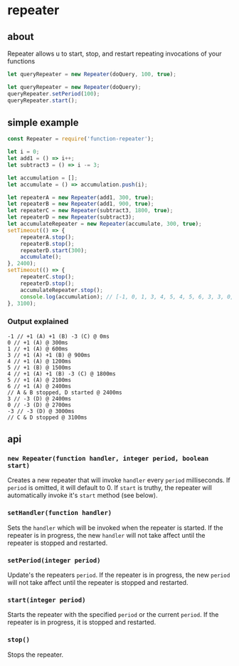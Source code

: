 # repeater

## about

Repeater allows u to start, stop, and restart repeating invocations of your functions

```js
let queryRepeater = new Repeater(doQuery, 100, true);
```

```js
let queryRepeater = new Repeater(doQuery);
queryRepeater.setPeriod(100);
queryRepeater.start();
```

## simple example

```js
const Repeater = require('function-repeater');

let i = 0;
let add1 = () => i++;
let subtract3 = () => i -= 3;

let accumulation = [];
let accumulate = () => accumulation.push(i);

let repeaterA = new Repeater(add1, 300, true);
let repeaterB = new Repeater(add1, 900, true);
let repeaterC = new Repeater(subtract3, 1800, true);
let repeaterD = new Repeater(subtract3);
let accumulateRepeater = new Repeater(accumulate, 300, true);
setTimeout(() => {
    repeaterA.stop();
    repeaterB.stop();
    repeaterD.start(300);
    accumulate();
}, 2400);
setTimeout(() => {
    repeaterC.stop();
    repeaterD.stop();
    accumulateRepeater.stop();
    console.log(accumulation); // [-1, 0, 1, 3, 4, 5, 4, 5, 6, 3, 3, 0, -3]
}, 3100);
```

### Output explained

```
-1 // +1 (A) +1 (B) -3 (C) @ 0ms
0 // +1 (A) @ 300ms
1 // +1 (A) @ 600ms
3 // +1 (A) +1 (B) @ 900ms
4 // +1 (A) @ 1200ms
5 // +1 (B) @ 1500ms
4 // +1 (A) +1 (B) -3 (C) @ 1800ms
5 // +1 (A) @ 2100ms
6 // +1 (A) @ 2400ms
// A & B stopped, D started @ 2400ms
3 // -3 (D) @ 2400ms
0 // -3 (D) @ 2700ms
-3 // -3 (D) @ 3000ms
// C & D stopped @ 3100ms
```

## api

### `new Repeater(function handler, integer period, boolean start)`

Creates a new repeater that will invoke `handler` every `period` milliseconds. If `period` is omitted, it will default to 0. If `start` is truthy, the repeater will automatically invoke it's `start` method (see below).

### `setHandler(function handler)`

Sets the `handler` which will be invoked when the repeater is started. If the repeater is in progress, the new `handler` will not take affect until the repeater is stopped and restarted.

### `setPeriod(integer period)`

Update's the repeaters `period`. If the repeater is in progress, the new `period` will not take affect until the repeater is stopped and restarted.

### `start(integer period)`

Starts the repeater with the specified `period` or the current `period`. If the repeater is in progress, it is stopped and restarted.

### `stop()`

Stops the repeater.
